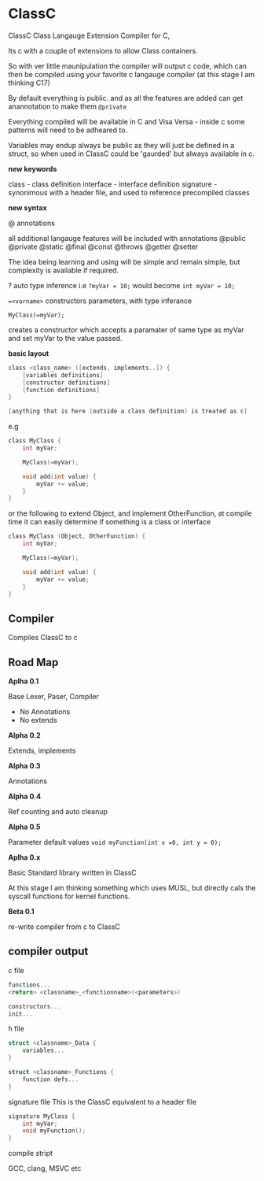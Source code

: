 # ClassC
ClassC Class Langauge Extension Compiler for C, 

Its c with a couple of extensions to allow Class containers.

So with ver little maunipulation the compiler will output c code, which can then be compiled using your favorite c langauge compiler (at this stage I am thinking C17)

By default everything is public. and as all the features are added can get anannotation to make them `@private`

Everything compiled will be available in C and Visa Versa - inside c some patterns will need to be adheared to.

Variables may endup always be public as they will just be defined in a struct, so when used in ClassC could be 'gaurded' but always available in c.

**new keywords**

class - class definition
interface - interface definition
signature - synonimous with a header file, and used to reference precompiled classes

**new syntax**

@ annotations

all additional langauge features will be included with annotations
@public
@private
@static
@final
@const
@throws
@getter
@setter

The idea being learning and using will be simple and remain simple, but complexity is available if required.

? auto type inference
i.e
`?myVar = 10;` would become `int myVar = 10;`

`=<varname>` constructors parameters, with type inferance

`MyClass(=myVar);`

creates a constructor which accepts a paramater of same type as myVar and set myVar to the value passed.

**basic layout**

```c
class <class_name> ([extends, implements..]) {
    [variables definitions]
    [constructor definitions]
    [function definitions]
}

[anything that is here (outside a class definition) is treated as c]
```
e.g
```c
class MyClass {
    int myVar;

    MyClass(=myVar);

    void add(int value) {
        myVar += value;
    }
}
```
or the following to extend Object, and implement OtherFunction,
at compile time it can easily determine if something is a class or interface
```c
class MyClass (Object, OtherFunction) {
    int myVar;

    MyClass(=myVar);

    void add(int value) {
        myVar += value;
    }
}
```


## Compiler ##

Compiles ClassC to c

## Road Map ##

**Aplha 0.1**

Base Lexer, Paser, Compiler
* No Annotations
* No extends

**Alpha 0.2**

Extends, implements

**Alpha 0.3**

Annotations

**Alpha 0.4**

Ref counting and auto cleanup

**Alpha 0.5**

Parameter default values
`void myFunction(int x =0, int y = 0);`

**Aplha 0.x**

Basic Standard library written in ClassC

At this stage I am thinking something which uses MUSL, but directly cals the syscall functions for kernel functions.

**Beta 0.1**

re-write compiler from c to ClassC

## compiler output ##

c file
```c
functions...
<return> <classname>_<functionname>(<parameters>)

constructors...
init...
```
h file
```c
struct <classname>_Data {
    variables...
}

struct <classname>_Functions {
    function defs...
}
```

signature file
This is the ClassC equivalent to a header file
```c
signature MyClass {
    int myVar;
    void myFunction();
}
```
compile stript

GCC, clang, MSVC etc